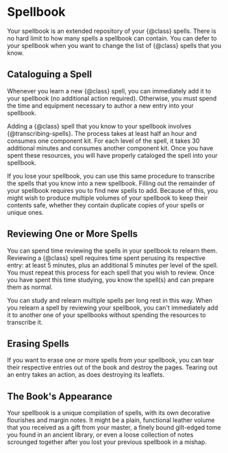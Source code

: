 # Spellbook
Your spellbook is an extended repository of your {@class} spells.
There is no hard limit to how many spells a spellbook can contain.
You can defer to your spellbook when you want to change the list of {@class} spells that you know.

## Cataloguing a Spell
Whenever you learn a new {@class} spell, you can immediately add it to your spellbook (no additional action required).
Otherwise, you must spend the time and equipment necessary to author a new entry into your spellbook.

Adding a {@class} spell that you know to your spellbook involves {@transcribing-spells}.
The process takes at least half an hour and consumes one component kit.
For each level of the spell, it takes 30 additional minutes and consumes another component kit.
Once you have spent these resources, you will have properly cataloged the spell into your spellbook.

If you lose your spellbook, you can use this same procedure to transcribe the spells that you know into a new spellbook.
Filling out the remainder of your spellbook requires you to find new spells to add.
Because of this, you might wish to produce multiple volumes of your spellbook to keep their contents safe, whether they contain duplicate copies of your spells or unique ones.

## Reviewing One or More Spells
You can spend time reviewing the spells in your spellbook to relearn them.
Reviewing a {@class} spell requires time spent perusing its respective entry: at least 5 minutes, plus an additional 5 minutes per level of the spell.
You must repeat this process for each spell that you wish to review.
Once you have spent this time studying, you know the spell(s) and can prepare them as normal.

You can study and relearn multiple spells per long rest in this way.
When you relearn a spell by reviewing your spellbook, you can't immediately add it to another one of your spellbooks without spending the resources to transcribe it.

## Erasing Spells
If you want to erase one or more spells from your spellbook, you can tear their respective entries out of the book and destroy the pages.
Tearing out an entry takes an action, as does destroying its leaflets.

## The Book's Appearance
Your spellbook is a unique compilation of spells, with its own decorative flourishes and margin notes.
It might be a plain, functional leather volume that you received as a gift from your master, a finely bound gilt-edged tome you found in an ancient library, or even a loose collection of notes scrounged together after you lost your previous spellbook in a mishap.
